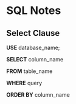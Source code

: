# SQL Notes

## Select Clause

**USE** database_name;


**SELECT** column_name

**FROM** table_name

**WHERE** query

**ORDER BY** column_name
